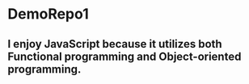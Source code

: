 # DemoRepo1
## I enjoy JavaScript because it utilizes both Functional programming and Object-oriented programming.